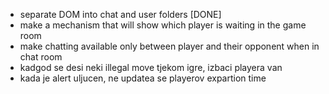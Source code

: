 - separate DOM into chat and user folders [DONE]  
- make a mechanism that will show which player is waiting in the game room  
- make chatting available only between player and their opponent when in chat room  
- kadgod se desi neki illegal move tjekom igre, izbaci playera van
- kada je alert uljucen, ne updatea se playerov expartion time